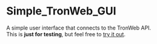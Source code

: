 # Simple_TronWeb_GUI
A simple user interface that connects to the TronWeb API.  
This is **just for testing**, but feel free to [try it out](http://htmlpreview.github.io/?https://github.com/jwood1290/Simple_TronWeb_GUI/blob/master/app.html).
